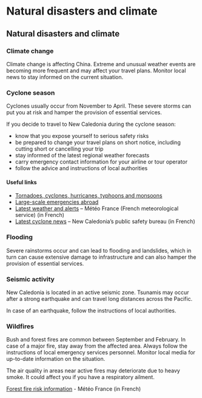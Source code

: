 # Natural disasters and climate

## Natural disasters and climate

### Climate change

Climate change is affecting China. Extreme and unusual weather events are becoming more frequent and may affect your travel plans. Monitor local news to stay informed on the current situation.

### Cyclone season

Cyclones usually occur from November to April. These severe storms can put you at risk and hamper the provision of essential services.

If you decide to travel to New Caledonia during the cyclone season:

* know that you expose yourself to serious safety risks
* be prepared to change your travel plans on short notice, including cutting short or cancelling your trip
* stay informed of the latest regional weather forecasts
* carry emergency contact information for your airline or tour operator
* follow the advice and instructions of local authorities

#### Useful links

* [Tornadoes, cyclones, hurricanes, typhoons and monsoons](https://travel.gc.ca/travelling/health-safety/hurricanes-typhoons-cyclones-monsoons)
* [Large-scale emergencies abroad](https://travel.gc.ca/assistance/emergency-info/large-scale-emergencies-abroad)
* [Latest weather and alerts](http://www.meteo.nc/) – Météo France (French meteorological service) (in French)
* [Latest cyclone news](http://www.nouvelle-caledonie.gouv.fr/Actualites) – New Caledonia’s public safety bureau (in French)

### Flooding

Severe rainstorms occur and can lead to flooding and landslides, which in turn can cause extensive damage to infrastructure and can also hamper the provision of essential services.

### Seismic activity

New Caledonia is located in an active seismic zone. Tsunamis may occur after a strong earthquake and can travel long distances across the Pacific.

In case of an earthquake, follow the instructions of local authorities.

### Wildfires

Bush and forest fires are common between September and February. In case of a major fire, stay away from the affected area. Always follow the instructions of local emergency services personnel. Monitor local media for up-to-date information on the situation.

The air quality in areas near active fires may deteriorate due to heavy smoke. It could affect you if you have a respiratory ailment.

[Forest fire risk information](http://www.meteo.nc/nouvelle-caledonie/previsions/risque-feu) - Météo France (in French)